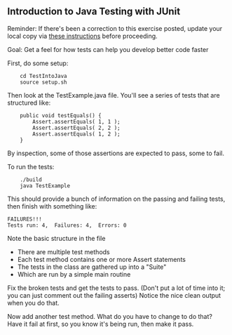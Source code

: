 ## Introduction to Java Testing with JUnit

Reminder: If there's been a correction to this exercise posted, update your local copy via [these instructions](https://docs.google.com/document/d/1g3b2e7wf3mWaIZ4U6MkNR5B4fQuO71y6Q341LGs45HQ/edit?usp=sharing) before proceeding.

Goal: Get a feel for how tests can help you develop better code faster

First, do some setup:

```
    cd TestIntoJava
    source setup.sh
```

Then look at the TestExample.java file.  You'll see a series of tests that are structured like:

```
    public void testEquals() {
        Assert.assertEquals( 1, 1 );
        Assert.assertEquals( 2, 2 );
        Assert.assertEquals( 1, 2 );
    }
```

By inspection, some of those assertions are expected to pass, some to fail.

To run the tests:

```
    ./build
    java TestExample
```


This should provide a bunch of information on the passing and failing tests, then finish with something like:

```
FAILURES!!!
Tests run: 4,  Failures: 4,  Errors: 0
```

Note the basic structure in the file
 - There are multiple test methods
 - Each test method contains one or more Assert statements
 - The tests in the class are gathered up into a "Suite"
 - Which are run by a simple main routine

Fix the broken tests and get the tests to pass.  (Don't put a lot of time into it; you can just comment out the failing asserts) Notice the nice clean output when you do that.

Now add another test method.  What do you have to change to do that?  Have it fail at first, so you know it's being run, then make it pass.
